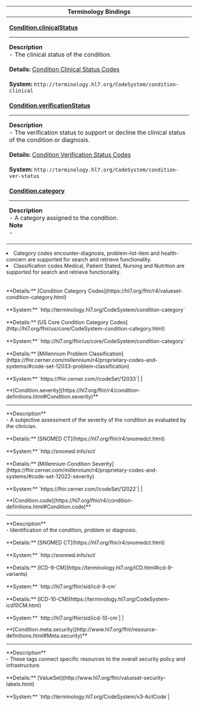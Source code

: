 |Terminology Bindings|
|---|
|<p>**[Condition.clinicalStatus](https://hl7.org/fhir/r4/condition-definitions.html#Condition.clinicalStatus)**<hr>**Description**<br>- The clinical status of the condition.<br><br>**Details:** [Condition Clinical Status Codes](https://hl7.org/fhir/r4/valueset-condition-clinical.html)<br><br>**System:** `http://terminology.hl7.org/CodeSystem/condition-clinical`|
|<p>**[Condition.verificationStatus](https://hl7.org/fhir/r4/condition-definitions.html#Condition.verificationStatus)**<hr>**Description**<br>- The verification status to support or decline the clinical status of the condition or diagnosis.<br><br>**Details:** [Condition Verification Status Codes](https://hl7.org/fhir/r4/valueset-condition-ver-status.html)<br><br>**System:** `http://terminology.hl7.org/CodeSystem/condition-ver-status`|
|<p>**[Condition.category](https://hl7.org/fhir/r4/condition-definitions.html#Condition.category)**<hr>**Description**<br>- A category assigned to the condition.<br>**Note**<br>- <ul>
  <li> Category codes encounter-diagnosis, problem-list-item and health-concern are supported for search and retrieve functionality. </li>
  <li> Classification codes Medical, Patient Stated, Nursing and Nutrition are supported for search and retrieve functionality. </li>
</ul>
<br><br>**Details:** [Condition Category Codes](https://hl7.org/fhir/r4/valueset-condition-category.html)<br><br>**System:** `http://terminology.hl7.org/CodeSystem/condition-category`<br><br>**Details:** [US Core Condition Category Codes](http://hl7.org/fhir/us/core/CodeSystem-condition-category.html)<br><br>**System:** `http://hl7.org/fhir/us/core/CodeSystem/condition-category`<br><br>**Details:** [Millennium Problem Classification](https://fhir.cerner.com/millennium/r4/proprietary-codes-and-systems/#code-set-12033-problem-classification)<br><br>**System:** `https://fhir.cerner.com/<EHR_source_id>/codeSet/12033`|
|<p>**[Condition.severity](https://hl7.org/fhir/r4/condition-definitions.html#Condition.severity)**<hr>**Description**<br>- A subjective assessment of the severity of the condition as evaluated by the clinician.<br><br>**Details:** [SNOMED CT](https://hl7.org/fhir/r4/snomedct.html)<br><br>**System:** `http://snomed.info/sct`<br><br>**Details:** [Millennium Condition Severity](https://fhir.cerner.com/millennium/r4/proprietary-codes-and-systems/#code-set-12022-severity)<br><br>**System:** `https://fhir.cerner.com/<EHR_source_id>/codeSet/12022`|
|<p>**[Condition.code](https://hl7.org/fhir/r4/condition-definitions.html#Condition.code)**<hr>**Description**<br>- Identification of the condition, problem or diagnosis.<br><br>**Details:** [SNOMED CT](https://hl7.org/fhir/r4/snomedct.html)<br><br>**System:** `http://snomed.info/sct`<br><br>**Details:** [ICD-9-CM](https://terminology.hl7.org/ICD.html#icd-9-variants)<br><br>**System:** `http://hl7.org/fhir/sid/icd-9-cm`<br><br>**Details:** [ICD-10-CM](https://terminology.hl7.org/CodeSystem-icd10CM.html)<br><br>**System:** `http://hl7.org/fhir/sid/icd-10-cm`|
|<p>**[Condition.meta.security](http://www.hl7.org/fhir/resource-definitions.html#Meta.security)**<hr>**Description**<br>- These tags connect specific resources to the overall security policy and infrastructure.<br><br>**Details:** [ValueSet](http://www.hl7.org/fhir/valueset-security-labels.html)<br><br>**System:** `http://terminology.hl7.org/CodeSystem/v3-ActCode`|